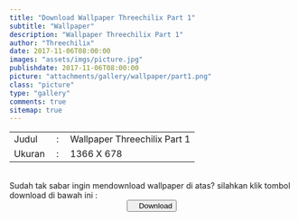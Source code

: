 ```yaml
---
title: "Download Wallpaper Threechilix Part 1"
subtitle: "Wallpaper"
description: "Wallpaper Threechilix Part 1"
author: "Threechilix"
date: 2017-11-06T08:00:00
images: "assets/imgs/picture.jpg"
publishdate: 2017-11-06T08:00:00
picture: "attachments/gallery/wallpaper/part1.png"
class: "picture"
type: "gallery"
comments: true
sitemap: true
---
```

<table>
<tr><td>Judul</td><td>&nbsp;:&nbsp;</td><td>Wallpaper Threechilix Part 1</td></tr>
<tr><td>Ukuran</td><td>&nbsp;:&nbsp;</td><td>1366 X 678</td></tr>
</table><br/>
Sudah tak sabar ingin mendownload wallpaper di atas? silahkan klik tombol download di bawah ini :
<center>
<a href="https://www.dropbox.com/s/tsp4ekv38von8ss/wallpaper.png">
<button data-toggle="tooltip" title="266 KB" class="btn btn-primary btn-round">
	<i class="material-icons">&#xE2C4;</i> Download
</button>
</a>
</center>
